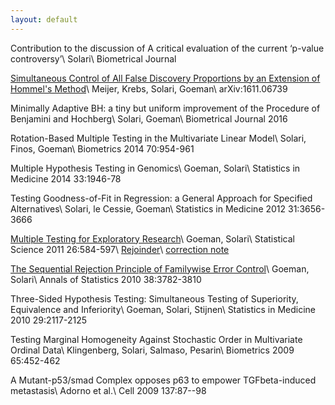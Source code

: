 ```yaml
---
layout: default
---
```


Contribution to the discussion of A critical evaluation of the current ‘p-value controversy’\\
Solari\\
Biometrical Journal

[Simultaneous Control of All False Discovery Proportions by an Extension of Hommel's Method](https://arxiv.org/abs/1611.06739)\\
Meijer, Krebs, Solari, Goeman\\
arXiv:1611.06739


Minimally Adaptive BH: a tiny but uniform improvement of the Procedure of Benjamini and Hochberg\\
Solari, Goeman\\
Biometrical Journal 2016


Rotation-Based Multiple Testing in the Multivariate Linear Model\\
Solari, Finos, Goeman\\
Biometrics 2014 70:954-961 

Multiple Hypothesis Testing in Genomics\\
Goeman, Solari\\
Statistics in Medicine 2014 33:1946-78 

Testing Goodness-of-Fit in Regression: a General Approach for Specified Alternatives\\
Solari, le Cessie, Goeman\\
Statistics in Medicine 2012 31:3656-3666 

[Multiple Testing for Exploratory Research](http://projecteuclid.org/download/pdfview_1/euclid.ss/1330437937)\\
Goeman, Solari\\
Statistical Science 2011 26:584-597\\
[Rejoinder](http://projecteuclid.org/download/pdfview_1/euclid.ss/1330437941)\\
[correction note](http://projecteuclid.org/download/pdfview_1/euclid.ss/1377696946)

[The Sequential Rejection Principle of Familywise Error Control](https://arxiv.org/pdf/1211.3313v1.pdf)\\
Goeman, Solari\\
Annals of Statistics 2010 38:3782-3810

Three-Sided Hypothesis Testing: Simultaneous Testing of Superiority, Equivalence and Inferiority\\
Goeman, Solari, Stijnen\\
Statistics in Medicine 2010 29:2117-2125 

Testing Marginal Homogeneity Against Stochastic Order in Multivariate Ordinal Data\\
Klingenberg, Solari, Salmaso, Pesarin\\
Biometrics 2009 65:452-462 

A Mutant-p53/smad Complex opposes p63 to empower TGFbeta-induced metastasis\\
Adorno et al.\\
Cell 2009 137:87--98 


